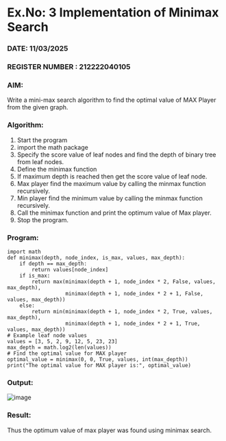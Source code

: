 # Ex.No: 3  Implementation of Minimax Search
### DATE: 11/03/2025                                                                           
### REGISTER NUMBER : 212222040105
### AIM: 
Write a mini-max search algorithm to find the optimal value of MAX Player from the given graph.
### Algorithm:
1. Start the program
2. import the math package
3. Specify the score value of leaf nodes and find the depth of binary tree from leaf nodes.
4. Define the minimax function
5. If maximum depth is reached then get the score value of leaf node.
6. Max player find the maximum value by calling the minmax function recursively.
7. Min player find the minimum value by calling the minmax function recursively.
8. Call the minimax function  and print the optimum value of Max player.
9. Stop the program. 
### Program:
```
import math
def minimax(depth, node_index, is_max, values, max_depth):
    if depth == max_depth:
        return values[node_index] 
    if is_max:
        return max(minimax(depth + 1, node_index * 2, False, values, max_depth),
                   minimax(depth + 1, node_index * 2 + 1, False, values, max_depth))
    else:
        return min(minimax(depth + 1, node_index * 2, True, values, max_depth),
                   minimax(depth + 1, node_index * 2 + 1, True, values, max_depth))
# Example leaf node values
values = [3, 5, 2, 9, 12, 5, 23, 23]
max_depth = math.log2(len(values))
# Find the optimal value for MAX player
optimal_value = minimax(0, 0, True, values, int(max_depth))
print("The optimal value for MAX player is:", optimal_value)
```
### Output:
![image](https://github.com/user-attachments/assets/c042e432-19d3-4ac4-ab73-c1dfb815c3a3)


### Result:
Thus the optimum value of max player was found using minimax search.
